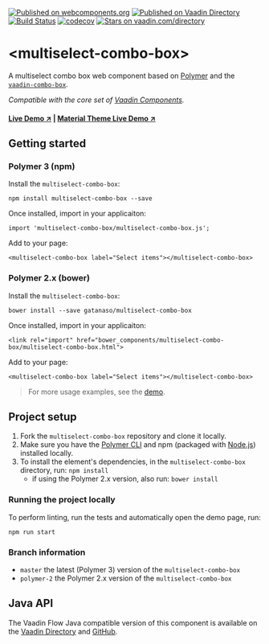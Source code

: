 [![Published on webcomponents.org](https://img.shields.io/badge/webcomponents.org-published-blue.svg)](https://www.webcomponents.org/element/gatanaso/multiselect-combo-box)
[![Published on Vaadin  Directory](https://img.shields.io/badge/Vaadin%20Directory-published-00b4f0.svg)](https://vaadin.com/directory/component/gatanasomultiselect-combo-box)
[![Build Status](https://travis-ci.org/gatanaso/multiselect-combo-box.svg?branch=master)](https://travis-ci.org/gatanaso/multiselect-combo-box)
[![codecov](https://codecov.io/gh/gatanaso/multiselect-combo-box/branch/master/graph/badge.svg)](https://codecov.io/gh/gatanaso/multiselect-combo-box)
[![Stars on vaadin.com/directory](https://img.shields.io/vaadin-directory/star/gatanasomultiselect-combo-box.svg)](https://vaadin.com/directory/component/gatanasomultiselect-combo-box)

# \<multiselect-combo-box\>

A multiselect combo box web component based on [Polymer](https://github.com/Polymer/polymer) and the [`vaadin-combo-box`](https://github.com/vaadin/vaadin-combo-box).

*Compatible with the core set of [Vaadin Components](https://github.com/vaadin/vaadin-core).*

#### [Live Demo ↗](https://multiselect-combo-box.web.app/demo/) | [Material Theme Live Demo ↗](https://multiselect-combo-box-material.web.app/demo/material)

## Getting started
### Polymer 3 (npm)
Install the `multiselect-combo-box`:
```
npm install multiselect-combo-box --save
```
Once installed, import in your applicaiton:
```
import 'multiselect-combo-box/multiselect-combo-box.js';
```
Add to your page:
```
<multiselect-combo-box label="Select items"></multiselect-combo-box>
```
### Polymer 2.x (bower)
Install the `multiselect-combo-box`:
```
bower install --save gatanaso/multiselect-combo-box
```
Once installed, import in your applicaiton:
```
<link rel="import" href="bower_components/multiselect-combo-box/multiselect-combo-box.html">
```
Add to your page:
```
<multiselect-combo-box label="Select items"></multiselect-combo-box>
```

> For more usage examples, see the [demo](https://multiselect-combo-box.firebaseapp.com/demo/).

## Project setup

1. Fork the `multiselect-combo-box` repository and clone it locally.
1. Make sure you have the [Polymer CLI](https://www.npmjs.com/package/polymer-cli) and npm (packaged with [Node.js](https://nodejs.org)) installed locally.
1. To install the element's dependencies, in the `multiselect-combo-box` directory, run: `npm install`
    * if using the Polymer 2.x version, also run: `bower install`

### Running the project locally
To perform linting, run the tests and automatically open the demo page, run:
```
npm run start
```

### Branch information

* `master` the latest (Polymer 3) version of the `multiselect-combo-box`
* `polymer-2` the Polymer 2.x version of the `multiselect-combo-box`

## Java API
The Vaadin Flow Java compatible version of this component is available on the [Vaadin Directory](https://vaadin.com/directory/component/multiselect-combo-box) and [GitHub](https://github.com/gatanaso/multiselect-combo-box-flow).

